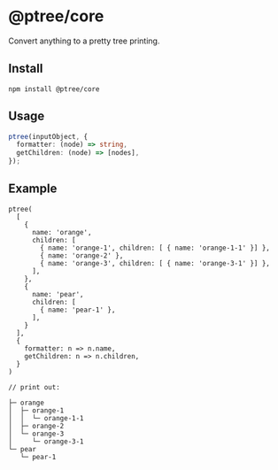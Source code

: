 # @ptree/core
Convert anything to a pretty tree printing.

## Install
```
npm install @ptree/core
```

## Usage

```typescript
ptree(inputObject, {
  formatter: (node) => string,
  getChildren: (node) => [nodes],
});
```

## Example

```
ptree(
  [
    {
      name: 'orange',
      children: [
        { name: 'orange-1', children: [ { name: 'orange-1-1' }] },
        { name: 'orange-2' },
        { name: 'orange-3', children: [ { name: 'orange-3-1' }] },
      ],
    },
    {
      name: 'pear',
      children: [
        { name: 'pear-1' },
      ],
    }
  ],
  {
    formatter: n => n.name,
    getChildren: n => n.children,
  }
)

// print out:

├─ orange
│  ├─ orange-1
│  │  └─ orange-1-1
│  ├─ orange-2
│  └─ orange-3
│     └─ orange-3-1
└─ pear
   └─ pear-1
```